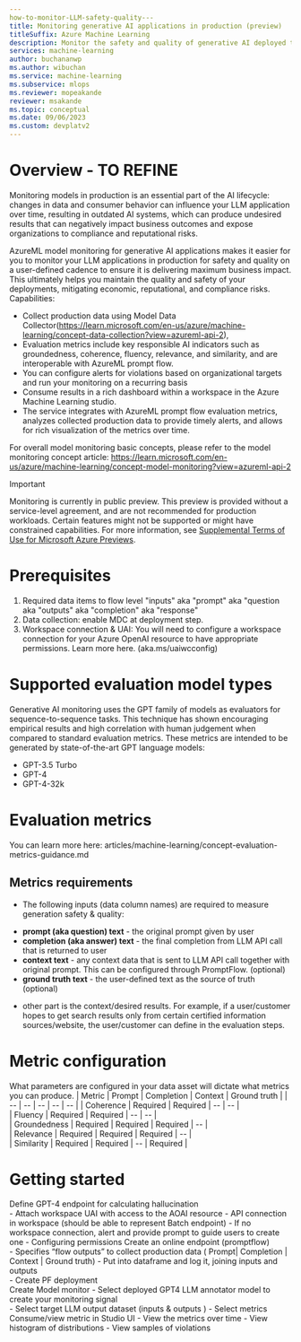 ```yaml
---
how-to-monitor-LLM-safety-quality---
title: Monitoring generative AI applications in production (preview)
titleSuffix: Azure Machine Learning
description: Monitor the safety and quality of generative AI deployed to production on Azure Machine Learning.
services: machine-learning
author: buchananwp
ms.author: wibuchan
ms.service: machine-learning
ms.subservice: mlops
ms.reviewer: mopeakande
reviewer: msakande
ms.topic: conceptual
ms.date: 09/06/2023
ms.custom: devplatv2
---
```


# Overview - TO REFINE
Monitoring models in production is an essential part of the AI lifecycle: changes in data and consumer behavior can influence your LLM application over time, resulting in outdated AI systems, which can produce undesired results that can negatively impact business outcomes and expose organizations to compliance and reputational risks. 

AzureML model monitoring for generative AI applications makes it easier for you to monitor your LLM applications in production for safety and quality on a user-defined cadence to ensure it is delivering maximum business impact. This ultimately helps you maintain the quality and safety of your deployments, mitigating economic, reputational, and compliance risks. Capabilities: 
- Collect production data using Model Data Collector(https://learn.microsoft.com/en-us/azure/machine-learning/concept-data-collection?view=azureml-api-2), 
- Evaluation metrics include key responsible AI indicators such as groundedness, coherence, fluency, relevance, and similarity, and are interoperable with AzureML prompt flow. ​
- You can configure alerts for violations based on organizational targets and run your monitoring on a recurring basis
- Consume results in a rich dashboard within a workspace in the Azure Machine Learning studio.
- The service integrates with AzureML prompt flow evaluation metrics, analyzes collected production data to provide timely alerts, and allows for rich visualization of the metrics over time. ​

For overall model monitoring basic concepts, please refer to the model monitoring concept article: https://learn.microsoft.com/en-us/azure/machine-learning/concept-model-monitoring?view=azureml-api-2

> [!IMPORTANT]
> Monitoring is currently in public preview. This preview is provided without a service-level agreement, and are not recommended for production workloads. Certain features might not be supported or might have constrained capabilities.
> For more information, see [Supplemental Terms of Use for Microsoft Azure Previews](https://azure.microsoft.com/support/legal/preview-supplemental-terms/).


# Prerequisites 
1. Required data items to flow level "inputs" aka "prompt" aka "question aka "outputs" aka "completion" aka "response"
1. Data collection: enable MDC at deployment step.
1. Workspace connection & UAI: You will need to configure a workspace connection for your Azure OpenAI resource to have appropriate permissions. Learn more here.
(aka.ms/uaiwcconfig)

# Supported evaluation model types
Generative AI monitoring uses the GPT family of models as evaluators for sequence-to-sequence tasks. This technique has shown encouraging empirical results and high correlation with human judgement when compared to standard evaluation metrics. These metrics are intended to be generated by state-of-the-art GPT language models: 
- GPT-3.5 Turbo
- GPT-4
- GPT-4-32k  

# Evaluation metrics 
You can learn more here: articles/machine-learning/concept-evaluation-metrics-guidance.md

## Metrics requirements
- The following inputs (data column names) are required to measure generation safety & quality: 
* **prompt (aka question) text** - the original prompt given by user
* **completion (aka answer) text** - the final completion from LLM API call that is returned to user
* **context text** - any context data that is sent to LLM API call together with original prompt. This can be configured through PromptFlow. (optional)
* **ground truth text** - the user-defined text as the source of truth (optional)
- other part is the context/desired results.  For example, if a user/customer hopes to get search results only from certain certified information sources/website, the user/customer can define in the evaluation steps. 

# Metric configuration
What parameters are configured in your data asset will dictate what metrics you can produce. 
| Metric | Prompt  | Completion |  Context | Ground truth |
| -- | -- | -- | -- | -- | 
| Coherence  | Required | Required | -- |  -- |  
| Fluency | Required | Required | -- | -- |  
| Groundedness | Required | Required | Required | -- |  
| Relevance | Required | Required | Required | -- |  
| Similarity | Required | Required | -- | Required |  

# Getting started
Define GPT-4 endpoint for calculating hallucination  
    - Attach workspace UAI with access to the AOAI resource 
    - API connection in workspace (should be able to represent Batch endpoint) 
    - If no workspace connection, alert and provide prompt to guide users to create one 
    - Configuring permissions
Create an online endpoint (promptflow)	  
    - Specifies “flow outputs” to collect production data ( Prompt| Completion | Context | Ground truth) 
    - Put into dataframe and log it, joining inputs and outputs  
    - Create PF deployment  
Create Model monitor 
    - Select deployed GPT4 LLM annotator model to create your monitoring signal  
    - Select target LLM output dataset (inputs & outputs ) 
    - Select metrics 
Consume/view metric in Studio UI 
    - View the metrics over time 
    - View histogram of distributions 
    - View samples of violations 